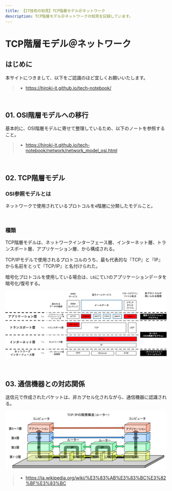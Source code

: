 ```yaml
---
title: 【IT技術の知見】TCP階層モデル＠ネットワーク
description: TCP階層モデル＠ネットワークの知見を記録しています。
---
```


# TCP階層モデル＠ネットワーク

## はじめに

本サイトにつきまして、以下をご認識のほど宜しくお願いいたします。

> - https://hiroki-it.github.io/tech-notebook/

<br>

## 01. OSI階層モデルへの移行

基本的に、OSI階層モデルに寄せて整理しているため、以下のノートを参照すること。

> - https://hiroki-it.github.io/tech-notebook/network/network_model_osi.html

<br>

## 02. TCP階層モデル

### OSI参照モデルとは

ネットワークで使用されているプロトコルを`4`階層に分類したモデルこと。

<br>

### 種類

TCP階層モデルは、ネットワークインターフェース層、インターネット層、トランスポート層、アプリケーション層、から構成される。

TCP/IPモデルで使用されるプロトコルのうち、最も代表的な『TCP』と『IP』から名前をとって『TCP/IP』と名付けられた。

暗号化プロトコルを使用している場合は、`L6`にて`L7`のアプリケーションデータを暗号化/復号する。

![encryption_protocol](https://raw.githubusercontent.com/hiroki-it/tech-notebook-images/master/images/encryption_protocol.png)

<br>

## 03. 通信機器との対応関係

送信元で作成されたパケットは、非カプセル化されながら、通信機器に認識される。

![tcp-ip_structure](https://raw.githubusercontent.com/hiroki-it/tech-notebook-images/master/images/tcp-ip_structure.png)

> - https://ja.wikipedia.org/wiki/%E3%83%AB%E3%83%BC%E3%82%BF%E3%83%BC

<br>
